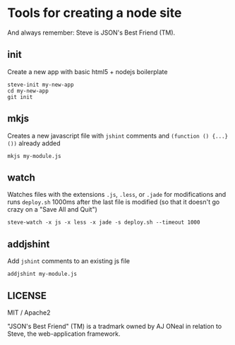 Tools for creating a node site
===

And always remember: Steve is JSON's Best Friend (TM).

init
---

Create a new app with basic html5 + nodejs boilerplate

    steve-init my-new-app
    cd my-new-app
    git init

mkjs
---

Creates a new javascript file with `jshint` comments and `(function () {...}())` already added

    mkjs my-module.js

watch
---

Watches files with the extensions `.js`, `.less`, or `.jade` for modifications
and runs `deploy.sh` 1000ms after the last file is modified
(so that it doesn't go crazy on a "Save All and Quit")

    steve-watch -x js -x less -x jade -s deploy.sh --timeout 1000

addjshint 
---

Add `jshint` comments to an existing js file

    addjshint my-module.js

LICENSE
---

MIT / Apache2

"JSON's Best Friend" (TM) is a tradmark owned by AJ ONeal in relation to Steve, the web-application framework.

